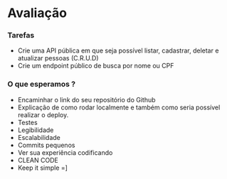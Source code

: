# Avaliação

### Tarefas

- Crie uma API pública em que seja possível listar, cadastrar, deletar e atualizar pessoas (C.R.U.D)
- Crie um endpoint público de busca por nome ou CPF


### O que esperamos ?
- Encaminhar o link do seu repositório do Github
- Explicação de como rodar localmente e também como seria possível realizar o deploy.
- Testes
- Legibilidade
- Escalabilidade
- Commits pequenos
- Ver sua experiência codificando
- CLEAN CODE
- Keep it simple =] 
